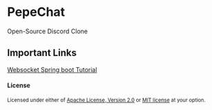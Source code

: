 # PepeChat
Open-Source Discord Clone

## Important Links
[Websocket Spring boot Tutorial](https://www.devglan.com/spring-boot/spring-websocket-integration-example-without-stomp)

#### License

<sup>
Licensed under either of <a href="LICENSE-APACHE">Apache License, Version
2.0</a> or <a href="LICENSE-MIT">MIT license</a> at your option.
</sup>
